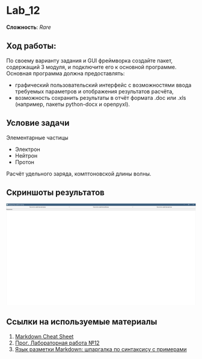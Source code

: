 # Lab_12
**Сложность**: *Rare*
## Ход работы:
По своему варианту задания и GUI фреймворка создайте пакет, содержащий 3 модуля, и подключите его к основной программе. Основная программа должна предоставлять:

* графический пользовательский интерфейс с возможностями ввода требуемых параметров и отображения результатов расчёта,
* возможность сохранить результаты в отчёт формата .doc или .xls (например, пакеты python-docx и openpyxl).

## Условие задачи 
Элементарные частицы
* Электрон
* Нейтрон
* Протон

Расчёт удельного заряда, комптоновской длины волны.


## Скриншоты результатов
![](Q.png)

## Ссылки на используемые материалы
1. [Markdown Cheat Sheet](https://www.markdownguide.org/cheat-sheet/)
2. [Прог. Лабораторная работа №12](https://evil-teacher.on.fleek.co/prog_pm/term2/lab12/)
3. [Язык разметки Markdown: шпаргалка по синтаксису с примерами](https://skillbox.ru/media/code/yazyk-razmetki-markdown-shpargalka-po-sintaksisu-s-primerami/)